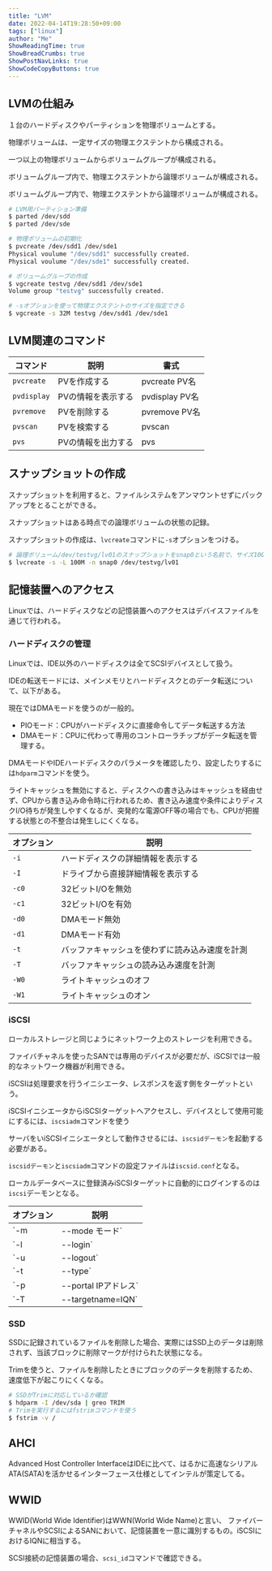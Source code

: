 ```yaml
---
title: "LVM"
date: 2022-04-14T19:28:50+09:00
tags: ["linux"] 
author: "Me"
ShowReadingTime: true
ShowBreadCrumbs: true
ShowPostNavLinks: true
ShowCodeCopyButtons: true
---
```


## LVMの仕組み

１台のハードディスクやパーティションを物理ボリュームとする。

物理ボリュームは、一定サイズの物理エクステントから構成される。

一つ以上の物理ボリュームからボリュームグループが構成される。

ボリュームグループ内で、物理エクステントから論理ボリュームが構成される。

ボリュームグループ内で、物理エクステントから論理ボリュームが構成される。

```bash
# LVM用パーティション準備
$ parted /dev/sdd
$ parted /dev/sde

# 物理ボリュームの初期化
$ pvcreate /dev/sdd1 /dev/sde1
Physical voulume "/dev/sdd1" successfully created.
Physical voulume "/dev/sde1" successfully created.

# ボリュームグループの作成
$ vgcreate testvg /dev/sdd1 /dev/sde1
Volume group "testvg" successfully created.

# -sオプションを使って物理エクステントのサイズを指定できる
$ vgcreate -s 32M testvg /dev/sdd1 /dev/sde1
```

## LVM関連のコマンド

|コマンド|説明|書式|
|-|-|-|
|`pvcreate`|PVを作成する|pvcreate PV名|
|`pvdisplay`|PVの情報を表示する|pvdisplay PV名|
|`pvremove`|PVを削除する|pvremove PV名|
|`pvscan`|PVを検索する|pvscan|
|`pvs`|PVの情報を出力する|pvs|

## スナップショットの作成

スナップショットを利用すると、ファイルシステムをアンマウントせずにパックアップをとることができる。

スナップショットはある時点での論理ボリュームの状態の記録。

スナップショットの作成は、`lvcreate`コマンドに`-s`オプションをつける。

```bash
# 論理ボリューム/dev/testvg/lv01のスナップショットをsnap0という名前で、サイズ100MBとして作成する。
$ lvcreate -s -L 100M -n snap0 /dev/testvg/lv01
```

## 記憶装置へのアクセス

Linuxでは、ハードディスクなどの記憶装置へのアクセスはデバイスファイルを通じて行われる。

### ハードディスクの管理

Linuxでは、IDE以外のハードディスクは全てSCSIデバイスとして扱う。

IDEの転送モードには、メインメモリとハードディスクとのデータ転送について、以下がある。

現在ではDMAモードを使うのが一般的。

- PIOモード：CPUがハードディスクに直接命令してデータ転送する方法
- DMAモード：CPUに代わって専用のコントローラチップがデータ転送を管理する。

DMAモードやIDEハードディスクのパラメータを確認したり、設定したりするには`hdparm`コマンドを使う。

ライトキャッシュを無効にすると、ディスクへの書き込みはキャッシュを経由せず、CPUから書き込み命令時に行われるため、書き込み速度や条件によりディスクI/O待ちが発生しやすくなるが、突発的な電源OFF等の場合でも、CPUが把握する状態との不整合は発生しにくくなる。

|オプション|説明|
|-|-|
|`-i`|ハードディスクの詳細情報を表示する|
|`-I`|ドライブから直接詳細情報を表示する|
|`-c0`|32ビットI/Oを無効|
|`-c1`|32ビットI/Oを有効|
|`-d0`|DMAモード無効|
|`-d1`|DMAモード有効|
|`-t`|バッファキャッシュを使わずに読み込み速度を計測|
|`-T`|バッファキャッシュの読み込み速度を計測|
|`-W0`|ライトキャッシュのオフ|
|`-W1`|ライトキャッシュのオン|

### iSCSI

ローカルストレージと同じようにネットワーク上のストレージを利用できる。

ファイバチャネルを使ったSANでは専用のデバイスが必要だが、iSCSIでは一般的なネットワーク機器が利用できる。

iSCSIは処理要求を行うイニシエータ、レスポンスを返す側をターゲットという。

iSCSIイニシエータからiSCSIターゲットへアクセスし、デバイスとして使用可能にするには、`iscsiadm`コマンドを使う

サーバをいiSCSIイニシエータとして動作させるには、`iscsidデーモン`を起動する必要がある。

`iscsidデーモン`と`iscsiadm`コマンドの設定ファイルは`iscsid.conf`となる。

ローカルデータベースに登録済みiSCSIターゲットに自動的にログインするのは`iscsi`デーモンとなる。

|オプション|説明|
|-|-|
|`-m | --mode モード`|モードの指定(discovery:接続先ターゲットの一覧取得, node:登録済みターゲット取得, session:セッションの一覧取得)|
|`-l | --login`|iSCSIターゲットにログイン|
|`-u | --logout`|iSCSIターゲットにログアウト|
|`-t | --type`|タイプの指定、主にsendtargetsを指定する|
|`-p | --portal IPアドレス`|接続先の指定。デフォルトポート番号は3260|
|`-T | --targetname=IQN`|iSCSIターゲットの指定|

### SSD

SSDに記録されているファイルを削除した場合、実際にはSSD上のデータは削除されず、当該ブロックに削除マークが付けられた状態になる。

Trimを使うと、ファイルを削除したときにブロックのデータを削除するため、速度低下が起こりにくくなる。

```bash
# SSDがTrimに対応しているか確認
$ hdparm -I /dev/sda | greo TRIM
# Trimを実行するにはfstrimコマンドを使う
$ fstrim -v /
```

## AHCI

Advanced Host Controller InterfaceはIDEに比べて、はるかに高速なシリアルATA(SATA)を活かせるインターフェース仕様としてインテルが策定してる。

## WWID

WWID(World Wide Identifier)はWWN(World Wide Name)と言い、
ファイバーチャネルやSCSIによるSANにおいて、記憶装置を一意に識別するもの。iSCSIにおけるIQNに相当する。

SCSI接続の記憶装置の場合、`scsi_id`コマンドで確認できる。
